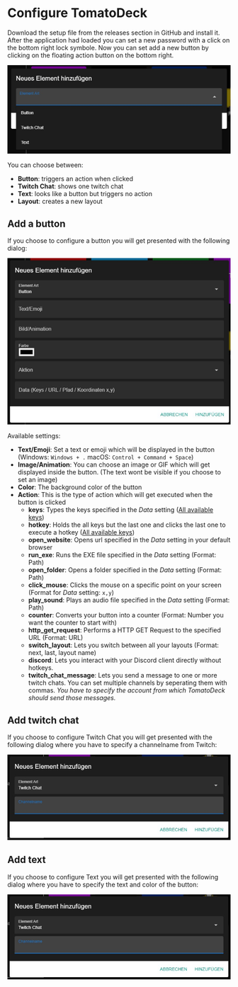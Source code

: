 # Configure TomatoDeck

Download the setup file from the releases section in GitHub and install it. After the application had loaded you can set a new password with a click on the bottom right lock symbole. Now you can set add a new button by clicking on the floating action button on the bottom right.

![Available Element Types](images/element_types.jpg)

You can choose between:

- **Button**: triggers an action when clicked
- **Twitch Chat**: shows one twitch chat
- **Text**: looks like a button but triggers no action
- **Layout**: creates a new layout

## Add a button

If you choose to configure a button you will get presented with the following dialog:

![Button Configuration](images/button_configuration.jpg)

Available settings:

- **Text/Emoji**: Set a text or emoji which will be displayed in the button (Windows: `Windows + .` macOS: `Control + Command + Space`)
- **Image/Animation**: You can choose an image or GIF which will get displayed inside the button. (The text wont be visible if you choose to set an image)
- **Color**: The background color of the button
- **Action**: This is the type of action which will get executed when the button is clicked
  - **keys**: Types the keys specified in the _Data_ setting ([All available keys](https://nut-tree.github.io/apidoc/enums/key_enum.Key.html))
  - **hotkey**: Holds the all keys but the last one and clicks the last one to execute a hotkey ([All available keys](https://nut-tree.github.io/apidoc/enums/key_enum.Key.html))
  - **open_website**: Opens url specified in the _Data_ setting in your default browser
  - **run_exe**: Runs the EXE file specified in the _Data_ setting (Format: Path)
  - **open_folder**: Opens a folder specified in the _Data_ setting (Format: Path)
  - **click_mouse**: Clicks the mouse on a specific point on your screen (Format for _Data_ setting: `x,y`)
  - **play_sound**: Plays an audio file specified in the _Data_ setting (Format: Path)
  - **counter**: Converts your button into a counter (Format: Number you want the counter to start with)
  - **http_get_request**: Performs a HTTP GET Request to the specified URL (Format: URL)
  - **switch_layout**: Lets you switch between all your layouts (Format: next, last, layout name)
  - **discord**: Lets you interact with your Discord client directly without hotkeys.
  - **twitch_chat_message**: Lets you send a message to one or more twitch chats. You can set multiple channels by seperating them with commas. _You have to specify the account from which TomatoDeck should send those messages._

## Add twitch chat

If you choose to configure Twitch Chat you will get presented with the following dialog where you have to specify a channelname from Twitch:

![Twitch Chat Configuration](images/twitch_chat_configuration.jpg)

## Add text

If you choose to configure Text you will get presented with the following dialog where you have to specify the text and color of the button:

![Text Configuration](images/twitch_chat_configuration.jpg)

